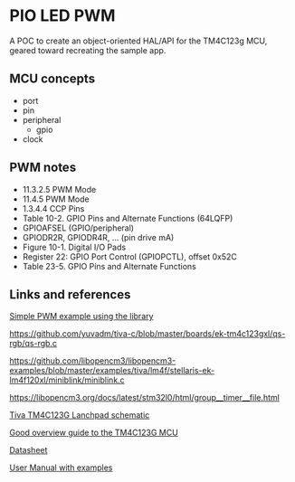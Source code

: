 # PIO LED PWM
A POC to create an object-oriented HAL/API for the TM4C123g MCU,
geared toward recreating the sample app.

## MCU concepts
- port
- pin
- peripheral
  - gpio
- clock

## PWM notes
- 11.3.2.5 PWM Mode
- 11.4.5 PWM Mode
- 1.3.4.4 CCP Pins
- Table 10-2. GPIO Pins and Alternate Functions (64LQFP)
- GPIOAFSEL (GPIO/peripheral)
- GPIODR2R, GPIODR4R, ... (pin drive mA)
- Figure 10-1. Digital I/O Pads
- Register 22: GPIO Port Control (GPIOPCTL), offset 0x52C
- Table 23-5. GPIO Pins and Alternate Functions

## Links and references
[Simple PWM example using the library](https://www.egr.msu.edu/classes/ece480/capstone/fall15/group09/appnotes/JoshuaLambApplicationNote.pdf)

https://github.com/yuvadm/tiva-c/blob/master/boards/ek-tm4c123gxl/qs-rgb/qs-rgb.c

https://github.com/libopencm3/libopencm3-examples/blob/master/examples/tiva/lm4f/stellaris-ek-lm4f120xl/miniblink/miniblink.c

https://libopencm3.org/docs/latest/stm32l0/html/group__timer__file.html

[Tiva TM4C123G Lanchpad schematic](https://web.eece.maine.edu/~zhu/book/TivaC/EK-TM4C123GXL%20Rev%20A%20Schematic.pdf)

[Good overview guide to the TM4C123G MCU](https://microcontrollerslab.com/introduction-tiva-tm4c123g-launchpad/)

[Datasheet](https://www.ti.com/lit/ds/symlink/tm4c123gh6pm.pdf)

[User Manual with examples](https://www.ti.com/seclit/ml/ssqu015/ssqu015.pdf)
